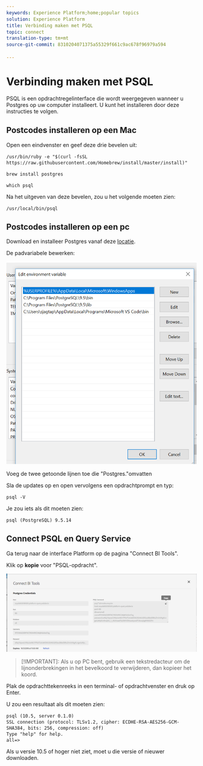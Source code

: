 ```yaml
---
keywords: Experience Platform;home;popular topics
solution: Experience Platform
title: Verbinding maken met PSQL
topic: connect
translation-type: tm+mt
source-git-commit: 8310204071375a55329f661c9ac678f96979a594

---
```



# Verbinding maken met PSQL

PSQL is een opdrachtregelinterface die wordt weergegeven wanneer u Postgres op uw computer installeert. U kunt het installeren door deze instructies te volgen.

## Postcodes installeren op een Mac

Open een eindvenster en geef deze drie bevelen uit:

```shell
/usr/bin/ruby -e "$(curl -fsSL https://raw.githubusercontent.com/Homebrew/install/master/install)"
```

```shell
brew install postgres
```

```shell
which psql
```

Na het uitgeven van deze bevelen, zou u het volgende moeten zien:

```shell
/usr/local/bin/psql
```

## Postcodes installeren op een pc

Download en installeer Postgres vanaf deze [locatie](https://www.postgresql.org/download/windows/).

De padvariabele bewerken:

![Afbeelding](../images/clients/psql/path.png)

Voeg de twee getoonde lijnen toe die &quot;Postgres.&quot;omvatten

Sla de updates op en open vervolgens een opdrachtprompt en typ:

```shell
psql -V
```

Je zou iets als dit moeten zien:

```shell
psql (PostgreSQL) 9.5.14
```

## Connect PSQL en Query Service

Ga terug naar de interface Platform op de pagina &quot;Connect BI Tools&quot;.

Klik op **kopie** voor &quot;PSQL-opdracht&quot;.

![Afbeelding](../images/clients/psql/connect-bi.png)

> [!IMPORTANT]: Als u op PC bent, gebruik een tekstredacteur om de lijnonderbrekingen in het bevelkoord te verwijderen, dan kopieer het koord.

Plak de opdrachttekenreeks in een terminal- of opdrachtvenster en druk op Enter.

U zou een resultaat als dit moeten zien:

```shell
psql (10.5, server 0.1.0)
SSL connection (protocol: TLSv1.2, cipher: ECDHE-RSA-AES256-GCM-SHA384, bits: 256, compression: off)
Type "help" for help.
all=>
```

Als u versie 10.5 of hoger niet ziet, moet u die versie of nieuwer downloaden.